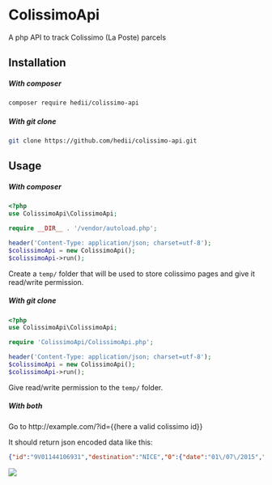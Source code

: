 # ColissimoApi
A php API to track Colissimo (La Poste) parcels

## Installation
##### With composer
```bash
composer require hedii/colissimo-api
```

##### With git clone
```bash
git clone https://github.com/hedii/colissimo-api.git
```

## Usage
##### With composer
```php
<?php
use ColissimoApi\ColissimoApi;

require __DIR__ . '/vendor/autoload.php';

header('Content-Type: application/json; charset=utf-8');
$colissimoApi = new ColissimoApi();
$colissimoApi->run();
```
Create a ```temp/``` folder that will be used to store colissimo pages and give it read/write permission.

##### With git clone
```php
<?php
use ColissimoApi\ColissimoApi;

require 'ColissimoApi/ColissimoApi.php';

header('Content-Type: application/json; charset=utf-8');
$colissimoApi = new ColissimoApi();
$colissimoApi->run();
```

Give read/write permission to the ```temp/``` folder.

##### With both
Go to ht&#8203;tp://</span>example.com/?id={{here a valid colissimo id}}

It should return json encoded data like this:
```json
{"id":"9V01144106931","destination":"NICE","0":{"date":"01\/07\/2015","label":"Votre colis est livr\u00e9.","location":"Centre Courrier 06"},"1":{"date":"01\/07\/2015","label":"Votre colis est arriv\u00e9 sur son site de distribution","location":"Centre Courrier 06"},"2":{"date":"30\/06\/2015","label":"Votre colis est en cours d'acheminement.","location":"Plate-forme Midi-Pyr\u00e9n\u00e9es"},"3":{"date":"29\/06\/2015","label":"Votre colis est pr\u00eat \u00e0 \u00eatre exp\u00e9di\u00e9, il va \u00eatre remis \u00e0 La Poste.","location":""}}
```

![](https://cloud.githubusercontent.com/assets/5358048/8503827/e3c2126a-21c5-11e5-8e41-7140ade2e1a5.png)
